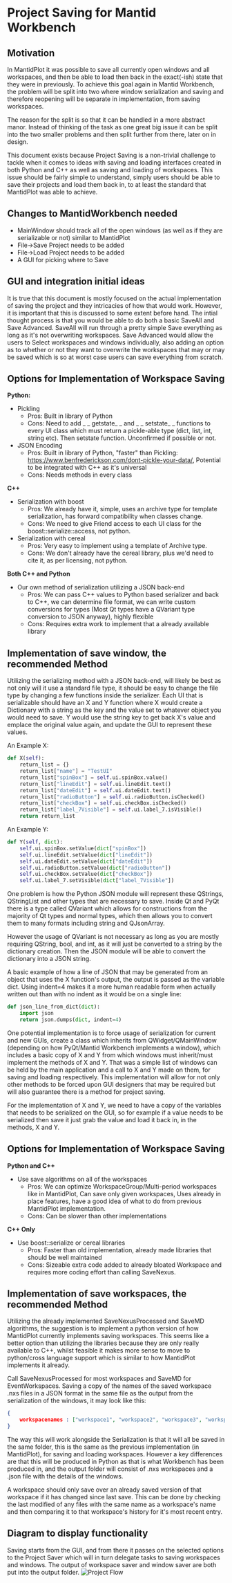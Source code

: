 ﻿
Project Saving for Mantid Workbench
==============================
Motivation
----------
In MantidPlot it was possible to save all currently open windows and all workspaces, and then be able to load then back in the exact(-ish) state that they were in previously. To achieve this goal again in Mantid Workbench, the problem will be split into two where window serialization and saving and therefore reopening will be separate in implementation, from saving workspaces.

The reason for the split is so that it can be handled in a more abstract manor. Instead of thinking of the task as one great big issue it can be split into the two smaller problems and then split further from there, later on in design.

This document exists because Project Saving is a non-trivial challenge to tackle when it comes to ideas with saving and loading interfaces created in both Python and C++ as well as saving and loading of workspaces. This issue should be fairly simple to understand, simply users should be able to save their projects and load them back in, to at least the standard that MantidPlot was able to achieve.

Changes to MantidWorkbench needed
---------------------------------
- MainWindow should track all of the open windows (as well as if they are serializable or not) similar to MantidPlot
- File->Save Project needs to be added
- File->Load Project needs to be added
- A GUI for picking where to Save

GUI and integration initial ideas
---------------------------------
It is true that this document is mostly focused on the actual implementation of saving the project and they intricacies of how that would work. However, it is important that this is discussed to some extent before hand. The intial thought process is that you would be able to do both a basic SaveAll and Save Advanced. SaveAll will run through a pretty simple Save everything as long as it's not overwriting workspaces. Save Advanced would allow the users to Select workspaces and windows individually, also adding an option as to whether or not they want to overwrite the workspaces that may or may be saved which is so at worst case users can save everything from scratch.

Options for Implementation of Workspace Saving
----------------------------------------------
**Python:**
- Pickling
	- Pros: Built in library of Python
	- Cons: Need to add _ _ getstate_ _ and _ _ setstate_ _ functions to every UI class which must return a pickle-able type (dict, list, int, string etc). Then setstate function. Unconfirmed if possible or not.
- JSON Encoding
	- Pros: Built in library of Python, "faster" than Pickling: https://www.benfrederickson.com/dont-pickle-your-data/, Potential to be integrated with C++ as it's universal
	- Cons: Needs methods in every class

**C++**
- Serialization with boost 
	- Pros: We already have it, simple, uses an archive type for template serialization, has forward compatibility when classes change.
	- Cons: We need to give Friend access to each UI class for the boost::serialize::access, not python.
- Serialization with cereal
	- Pros: Very easy to implement using a template of Archive type.
	- Cons: We don't already have the cereal library, plus we'd need to cite it, as per licensing, not python.

**Both C++ and Python**
- Our own method of serialization utilizing a JSON back-end
	- Pros: We can pass C++ values to Python based serializer and back to C++, we can determine file format, we can write custom conversions for types (Most Qt types have a QVariant type conversion to JSON anyway), highly flexible
	- Cons: Requires extra work to implement that a already available library 


Implementation of save window, the recommended Method
-----------------------------------------------------
Utilizing the serializing method with a JSON back-end, will likely be best as not only will it use a standard file type, it should be easy to change the file type by changing a few functions inside the serializer. Each UI that is serializable should have an X and Y function where X would create a Dictionary with a string as the key and the value set to whatever object you would need to save. Y would use the string key to get back X's value and emplace the original value again, and update the GUI to represent these values.

An Example X:
```python
def X(self):  
    return_list = {}  
    return_list["name"] = "TestUI"  
    return_list["spinBox"] = self.ui.spinBox.value()  
    return_list["lineEdit"] = self.ui.lineEdit.text()  
    return_list["dateEdit"] = self.ui.dateEdit.text()  
    return_list["radioButton"] = self.ui.radioButton.isChecked()      
    return_list["checkBox"] = self.ui.checkBox.isChecked()  
    return_list["label_7Visible"] = self.ui.label_7.isVisible()  
    return return_list
```
An Example Y:
```python
def Y(self, dict):  
    self.ui.spinBox.setValue(dict["spinBox"]) 
    self.ui.lineEdit.setValue(dict["lineEdit"]) 
    self.ui.dateEdit.setValue(dict["dateEdit"]) 
    self.ui.radioButton.setValue(dict["radioButton"]) 
    self.ui.checkBox.setValue(dict["checkBox"])
    self.ui.label_7.setVisible(dict["label_7Visible"])
```
One problem is how the Python JSON module will represent these QStrings, QStringList and other types that are necessary to save. Inside Qt and PyQt there is a type called QVariant which allows for constructions from the majority of Qt types and normal types, which then allows you to convert them to many formats including string and QJsonArray.

However the usage of QVariant is not necessary as long as you are mostly requiring QString, bool, and int, as it will just be converted to a string by the dictionary creation. Then the JSON module will be able to convert the dictionary into a JSON string.

A basic example of how a line of JSON that may be generated from an object that uses the X function's output, the output is passed as the variable dict. Using indent=4 makes it a more human readable form when actually written out than with no indent as it would be on a single line:
```python
def json_line_from_dict(dict):  
    import json  
    return json.dumps(dict, indent=4) 
 ```

One potential implementation is to force usage of serialization for current and new GUIs, create a class which inherits from QWidget/QMainWindow (depending on how PyQt/Mantid Workbench implements a window), which includes a basic copy of X and Y from which windows must inherit/must implement the methods of X and Y. That was a simple list of windows can be held by the main application and a call to X and Y made on them, for saving and loading respectively. This implementation will allow for not only other methods to be forced upon GUI designers that may be required but will also guarantee there is a method for project saving.

For the implementation of X and Y, we need to have a copy of the variables that needs to be serialized on the GUI, so for example if a value needs to be serialized then save it just grab the value and load it back in, in the methods, X and Y.

Options for Implementation of Workspace Saving
----------------------------------------------
**Python and C++**
- Use save algorithms on all of the workspaces
	- Pros: We can optimize WorkspaceGroup/Multi-period workspaces like in MantidPlot, Can save only given workspaces, Uses already in place features, have a good idea of what to do from previous MantidPlot implementation.
	- Cons: Can be slower than other implementations

**C++ Only**
- Use boost::serialize or cereal libraries
	- Pros: Faster than old implementation, already made libraries that should be well maintained
	- Cons: Sizeable extra code added to already bloated Workspace and requires more coding effort than calling SaveNexus.

Implementation of save workspaces, the recommended Method
---------------------------------------------------------
Utilizing the already implemented SaveNexusProcessed and SaveMD algorithms, the suggestion is to implement a python version of how MantidPlot currently implements saving workspaces. This seems like a better option than utilizing the libraries because they are only really available to C++, whilst feasible it makes more sense to move to python/cross language support which is similar to how MantidPlot implements it already.

Call SaveNexusProcessed for most workspaces and SaveMD for EventWorkspaces. Saving a copy of the names of the saved workspace .nxs files in a JSON format in the same file as the output from the serialization of the windows, it may look like this:
```JSON
{
	workspacenames : ["workspace1", "workspace2", "workspace3", "workspace4"]
}
```
The way this will work alongside the Serialization is that it will all be saved in the same folder, this is the same as the previous implementation (in MantidPlot), for saving and loading workspaces. However a key differences are that this will be produced in Python as that is what Workbench has been produced in, and the output folder will consist of .nxs workspaces and a .json file with the details of the windows.

A workspace should only save over an already saved version of that workspace if it has changed since last save. This can be done by checking the last modified of any files with the same name as a workspace's name and then comparing it to that workspace's history for it's most recent entry.

Diagram to display functionality
--------------------------------
Saving starts from the GUI, and from there it passes on the selected options to the Project Saver which will in turn delegate tasks to saving workspaces and windows. The output of workspace saver and window saver are both put into the output folder.
![Project Flow](./project-saveflow.png)

